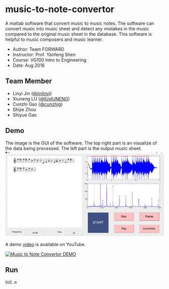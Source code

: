 # music-to-note-convertor
A matlab software that convert music to music notes. 
The software can convert music into music sheet and detect any mistakes in the music compared to the original music sheet in the database. This software is helpful to music composers and music learner.

 - Author: Team FORWARD
 - Instructor: Prof. Yanfeng Shen
 - Course: VG100 Intro to Engineering
 - Date: Aug 2016
## Team Member
 - Linyi Jin ([@jinlinyi](https://github.com/jinlinyi))
 - Xiuneng LU ([@lUxIUNENG](https://github.com/LuXiuneng))
 - Cunzhi Gao ([@cunzhig](https://github.com/cunzhig))
 - Shijie Zhou
 - Shiyue Gao
## Demo
The image is the GUI of the software. The top right part is an visualize of the data being processed. The left part is the output music sheet. 
![](demo.png)

A demo [video](https://www.youtube.com/watch?v=ZouT3KRDMXM) is available on YouTube.

[![Music to Note Convertor DEMO](https://img.youtube.com/vi/ZouT3KRDMXM/1.jpg)](https://www.youtube.com/watch?v=ZouT3KRDMXM)

## Run
```
GUI.m
```
